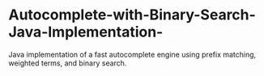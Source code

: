 # Autocomplete-with-Binary-Search-Java-Implementation-
Java implementation of a fast autocomplete engine using prefix matching, weighted terms, and binary search.
